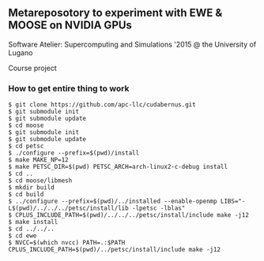 ## Metareposotory to experiment with EWE & MOOSE on NVIDIA GPUs

Software Atelier: Supercomputing and Simulations '2015 @ the University of Lugano

Course project

### How to get entire thing to work

```
$ git clone https://github.com/apc-llc/cudabernus.git
$ git submodule init
$ git submodule update
$ cd moose
$ git submodule init
$ git submodule update
$ cd petsc
$ ./configure --prefix=$(pwd)/install
$ make MAKE_NP=12
$ make PETSC_DIR=$(pwd) PETSC_ARCH=arch-linux2-c-debug install
$ cd ..
$ cd moose/libmesh
$ mkdir build
$ cd build
$ ../configure --prefix=$(pwd)/../installed --enable-openmp LIBS="-L$(pwd)/../../../petsc/install/lib -lpetsc -lblas"
$ CPLUS_INCLUDE_PATH=$(pwd)/../../../petsc/install/include make -j12
$ make install
$ cd ../../..
$ cd ewe
$ NVCC=$(which nvcc) PATH=.:$PATH CPLUS_INCLUDE_PATH=$(pwd)/../petsc/install/include make -j12
```
